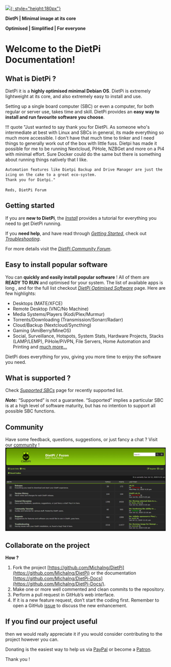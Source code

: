 [![](https://dietpi.com/images/logo_transparent_360x360.png){: style="height:180px"}](https://dietpi.com)

**DietPi | Minimal image at its core**

**Optimised | Simplified | For everyone**

# Welcome to the DietPi Documentation!

## What is DietPi ?

DietPi it is a **highly optimised minimal Debian OS**. DietPi is extremely lightweight at its core, and also extremely easy to install and use. 

Setting up a single board computer (SBC) or even a computer, for both regular or server use, takes time and skill. DietPi provides an **easy way to install and run favourite software you choose**. 

<!-- 
our images start at 400MB in size (3x lighter than 'Raspbian Lite'). With features of low process/memory footprint, DietPi allows you to get the maximum performance from your device. -->

!!! quote
    "Just wanted to say thank you for DietPi. As someone who's intermediate at best with Linux and SBCs in general, its made everything so much more accessible. I don't have that much time to tinker and I need things to generally work out of the box with little fuss. Dietpi has made it possible for me to be running Nextcloud, PiHole, NZBGet and more on a Pi4 with minimal effort. Sure Docker could do the same but there is something about running things natively that I like.

    Automation features like Dietpi Backup and Drive Manager are just the icing on the cake to a great eco-system.
    Thank you for Dietpi."
    
    Reds, DietPi Forum

## Getting started

If you are **new to DietPi**, the [_Install_](user-guide_install) provides a tutorial for everything you need to get DietPi running. 

If you **need help**, and have read through [_Getting Started_](user-guide_overview), check out [_Troubleshooting_](https://dietpi.com/phpbb/viewforum.php?f=11).

For more details visit the [_DietPi Community Forum_](https://dietpi.com/phpbb/viewforum.php?f=5).

## Easy to install popular software

You can **quickly and easily install popular software** ! All of them are **READY TO RUN** and optimised for your system. The list of available apps is long , and for the full list checkout [_DietPi Optimised Software_](user-optimised-software) page. Here are few highlights:

- Desktops (MATE/XFCE)
- Remote Desktop (VNC/No Machine)
- Media Systems/Players (Kodi/Plex/Murmur)
- Torrents/Downloading (Transmission/Sonarr/Radarr)
- Cloud/Backup (Nextcloud/Syncthing)
- Gaming (AmiBerry/MineOS)
- Social, Surveillance, Hotspots, System Stats, Hardware Projects, Stacks (LAMP/LEMP), PiHole/PiVPN, File Servers, Home Automation and Printing
and [much more...](user-optimised-software)

DietPi does everything for you, giving you more time to enjoy the software you need.

## What is supported ?
Check [_Supported SBCs_](hardware-supported_sbc) page for recently supported list.

**_Note:_** “Supported” is not a guarantee. “Supported” implies a particular SBC is at a high level of software maturity, but has no intention to support all possible SBC functions.

## Community
Have some feedback, questions, suggestions, or just fancy a chat ? Visit our [community](https://dietpi.com/phpbb/) !
![DietPi Forum](assets/images/dietpi-forum.jpg)

## Collaborate on the project

**How ?**

1. Fork the project [https://github.com/MichaIng/DietPi](https://github.com/MichaIng/DietPi) or the documentation [https://github.com/MichaIng/DietPi-Docs](https://github.com/MichaIng/DietPi-Docs/). 
2. Make one or more well commented and clean commits to the repository.
3. Perform a pull request in GitHub’s web interface.
4. If it is a new feature request, don’t start the coding first. Remember to open a GitHub [issue](https://github.com/MichaIng/DietPi/issues) to discuss the new enhancement.

## If you find our project useful
then we would really appreciate it if you would consider contributing to the project however you can. 

Donating is the easiest way to help us via [PayPal](https://www.paypal.com/cgi-bin/webscr?cmd=_s-xclick&hosted_button_id=6DVBECXRW3TAA) or become a [Patron](https://www.patreon.com/bePatron?u=12464530).

Thank you !
